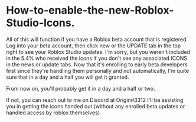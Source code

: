 # How-to-enable-the-new-Roblox-Studio-Icons.

All of this will function if you have a Roblox beta account that is registered.
Log into your beta account, then click new or the UPDATE tab in the top right to see your Roblox Studio updates.
I'm sorry, but you weren't included in the 5.4% who received the icons if you don't see any associated ICONS in the news or update tabs.
Now that it's enrolling to early beta developers first since they're handling them personally and not automatically, I'm quite sure that in a day and a half you will get it granted.

From now on, you'll probably get it in a day and a half or two.

If not, you can reach out to me on Discord at Origin#3312
I'll be assisting you in getting the icons handed out (without any enrolled beta updates or handled access by roblox themselves)
